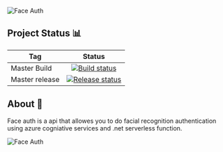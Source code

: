 ![Face Auth](https://i.imgur.com/9PugFGg.png)


**Project Status** :bar_chart:
-----
| Tag            | Status           |
| -------------  |:-------------:|
| Master Build   | [![Build status](https://dev.azure.com/BassonRichard/FaceAuth/_apis/build/status/Face%20Auth%20API%20Build)](https://dev.azure.com/BassonRichard/FaceAuth/_build/latest?definitionId=10) |
| Master release | [![Release status](https://vsrm.dev.azure.com/BassonRichard/_apis/public/Release/badge/7f4c6f7a-83ac-48e2-8bc6-ddf36acb3960/2/2)](https://vsrm.dev.azure.com/BassonRichard/_apis/public/Release/badge/7f4c6f7a-83ac-48e2-8bc6-ddf36acb3960/2/2)

 **About** :page_facing_up:
-----

<p>
Face auth is a api that allowes you to do facial recognition authentication using azure cogniative services and .net serverless function.
</P>

<p align="center">

![Face Auth](https://i.imgur.com/eg08i3R.png)

<p>
